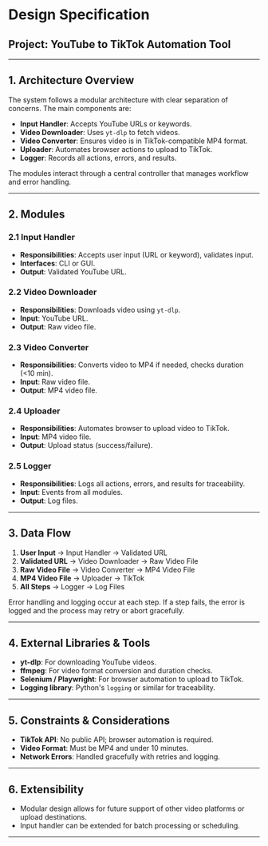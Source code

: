 # Design Specification

## Project: YouTube to TikTok Automation Tool

---

## 1. Architecture Overview

The system follows a modular architecture with clear separation of concerns. The main components are:

- **Input Handler**: Accepts YouTube URLs or keywords.
- **Video Downloader**: Uses `yt-dlp` to fetch videos.
- **Video Converter**: Ensures video is in TikTok-compatible MP4 format.
- **Uploader**: Automates browser actions to upload to TikTok.
- **Logger**: Records all actions, errors, and results.

The modules interact through a central controller that manages workflow and error handling.

---

## 2. Modules

### 2.1 Input Handler
- **Responsibilities**: Accepts user input (URL or keyword), validates input.
- **Interfaces**: CLI or GUI.
- **Output**: Validated YouTube URL.

### 2.2 Video Downloader
- **Responsibilities**: Downloads video using `yt-dlp`.
- **Input**: YouTube URL.
- **Output**: Raw video file.

### 2.3 Video Converter
- **Responsibilities**: Converts video to MP4 if needed, checks duration (<10 min).
- **Input**: Raw video file.
- **Output**: MP4 video file.

### 2.4 Uploader
- **Responsibilities**: Automates browser to upload video to TikTok.
- **Input**: MP4 video file.
- **Output**: Upload status (success/failure).

### 2.5 Logger
- **Responsibilities**: Logs all actions, errors, and results for traceability.
- **Input**: Events from all modules.
- **Output**: Log files.

---

## 3. Data Flow

1. **User Input** → Input Handler → Validated URL
2. **Validated URL** → Video Downloader → Raw Video File
3. **Raw Video File** → Video Converter → MP4 Video File
4. **MP4 Video File** → Uploader → TikTok
5. **All Steps** → Logger → Log Files

Error handling and logging occur at each step. If a step fails, the error is logged and the process may retry or abort gracefully.

---

## 4. External Libraries & Tools

- **yt-dlp**: For downloading YouTube videos.
- **ffmpeg**: For video format conversion and duration checks.
- **Selenium / Playwright**: For browser automation to upload to TikTok.
- **Logging library**: Python's `logging` or similar for traceability.

---

## 5. Constraints & Considerations

- **TikTok API**: No public API; browser automation is required.
- **Video Format**: Must be MP4 and under 10 minutes.
- **Network Errors**: Handled gracefully with retries and logging.

---

## 6. Extensibility

- Modular design allows for future support of other video platforms or upload destinations.
- Input handler can be extended for batch processing or scheduling.

---